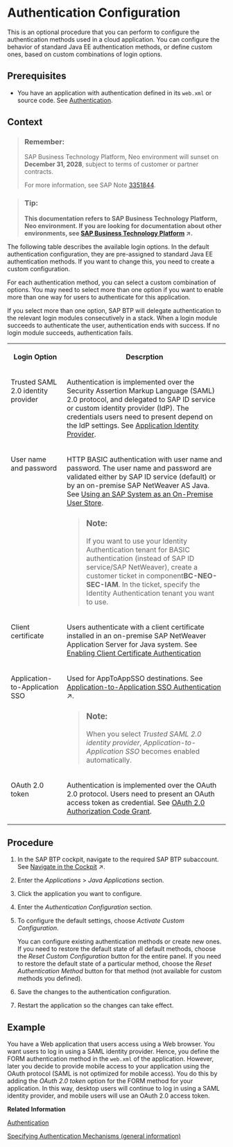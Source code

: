 <!-- loio4a467239658c437b9e2de6c9ddfd93fb -->

# Authentication Configuration

This is an optional procedure that you can perform to configure the authentication methods used in a cloud application. You can configure the behavior of standard Java EE authentication methods, or define custom ones, based on custom combinations of login options.



## Prerequisites

-   You have an application with authentication defined in its `web.xml` or source code. See [Authentication](authentication-e637f62.md#loioe637f62abb571014857cb0232adc43a7).



## Context

> ### Remember:  
> SAP Business Technology Platform, Neo environment will sunset on **December 31, 2028**, subject to terms of customer or partner contracts.
> 
> For more information, see SAP Note [3351844](https://me.sap.com/notes/3351844).

> ### Tip:  
> **This documentation refers to SAP Business Technology Platform, Neo environment. If you are looking for documentation about other environments, see [SAP Business Technology Platform](https://help.sap.com/viewer/65de2977205c403bbc107264b8eccf4b/Cloud/en-US/6a2c1ab5a31b4ed9a2ce17a5329e1dd8.html "SAP Business Technology Platform (SAP BTP) is an integrated offering comprised of four technology portfolios: database and data management, application development and integration, analytics, and intelligent technologies. The platform offers users the ability to turn data into business value, compose end-to-end business processes, and build and extend SAP applications quickly.") :arrow_upper_right:.**

The following table describes the available login options. In the default authentication configuration, they are pre-assigned to standard Java EE authentication methods. If you want to change this, you need to create a custom configuration.

For each authentication method, you can select a custom combination of options. You may need to select more than one option if you want to enable more than one way for users to authenticate for this application.

If you select more than one option, SAP BTP will delegate authentication to the relevant login modules consecutively in a stack. When a login module succeeds to authenticate the user, authentication ends with success. If no login module succeeds, authentication fails.


<table>
<tr>
<th valign="top">

Login Option



</th>
<th valign="top">

Descrption



</th>
</tr>
<tr>
<td valign="top">

Trusted SAML 2.0 identity provider



</td>
<td valign="top">

Authentication is implemented over the Security Assertion Markup Language \(SAML\) 2.0 protocol, and delegated to SAP ID service or custom identity provider \(IdP\). The credentials users need to present depend on the IdP settings. See [Application Identity Provider](application-identity-provider-dc61853.md#loiodc618538d97610148155d97dcd123c24).



</td>
</tr>
<tr>
<td valign="top">

User name and password



</td>
<td valign="top">

HTTP BASIC authentication with user name and password. The user name and password are validated either by SAP ID service \(default\) or by an on-premise SAP NetWeaver AS Java. See [Using an SAP System as an On-Premise User Store](using-an-sap-system-as-an-on-premise-user-store-71fdf1c.md).

> ### Note:  
> If you want to use your Identity Authentication tenant for BASIC authentication \(instead of SAP ID service/SAP NetWeaver\), create a customer ticket in component**BC-NEO-SEC-IAM**. In the ticket, specify the Identity Authentication tenant you want to use.



</td>
</tr>
<tr>
<td valign="top">

Client certificate



</td>
<td valign="top">

Users authenticate with a client certificate installed in an on-premise SAP NetWeaver Application Server for Java system. See [Enabling Client Certificate Authentication](enabling-client-certificate-authentication-0d7cf63.md)



</td>
</tr>
<tr>
<td valign="top">

Application-to-Application SSO



</td>
<td valign="top">

Used for AppToAppSSO destinations. See [Application-to-Application SSO Authentication](https://help.sap.com/viewer/b865ed651e414196b39f8922db2122c7/Cloud/en-US/e022a5eebaec4dbbabef7f5d60e13dd4.html "") :arrow_upper_right:.

> ### Note:  
> When you select *Trusted SAML 2.0 identity provider*, *Application-to-Application SSO* becomes enabled automatically.



</td>
</tr>
<tr>
<td valign="top">

OAuth 2.0 token



</td>
<td valign="top">

Authentication is implemented over the OAuth 2.0 protocol. Users need to present an OAuth access token as credential. See [OAuth 2.0 Authorization Code Grant](oauth-2-0-authorization-code-grant-b7b5893.md).



</td>
</tr>
</table>



## Procedure

1.  In the SAP BTP cockpit, navigate to the required SAP BTP subaccount. See [Navigate in the Cockpit](https://help.sap.com/viewer/65de2977205c403bbc107264b8eccf4b/Cloud/en-US/0874895f1f78459f9517da55a11ffebd.html "Learn how to navigate to your global accounts and subaccounts in the SAP BTP cockpit.") :arrow_upper_right:.

2.  Enter the *Applications* \> *Java Applications* section.

3.  Click the application you want to configure.

4.  Enter the *Authentication Configuration* section.

5.  To configure the default settings, choose *Activate Custom Configuration*.

    You can configure existing authentication methods or create new ones. If you need to restore the default state of all default methods, choose the *Reset Custom Configuration* button for the entire panel. If you need to restore the default state of a particular method, choose the *Reset Authentication Method* button for that method \(not available for custom methods you defined\).

6.  Save the changes to the authentication configuration.

7.  Restart the application so the changes can take effect.




## Example

You have a Web application that users access using a Web browser. You want users to log in using a SAML identity provider. Hence, you define the FORM authentication method in the `web.xml` of the application. However, later you decide to provide mobile access to your application using the OAuth protocol \(SAML is not optimized for mobile access\). You do this by adding the *OAuth 2.0 token* option for the FORM method for your application. In this way, desktop users will continue to log in using a SAML identity provider, and mobile users will use an OAuth 2.0 access token.

**Related Information**  


[Authentication](authentication-e637f62.md#loioe637f62abb571014857cb0232adc43a7 "In the Neo environment, enable user authentication for access to your applications.")

[Specifying Authentication Mechanisms \(general information\)](http://docs.oracle.com/javaee/6/tutorial/doc/gkbaa.html#gkbsa)

